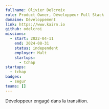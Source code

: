 ```yaml
---
fullname: Olivier Delcroix
role: Product Owner, Développeur Full Stack
domaine: Développement
link: https://www.kairn.io
github: odelcroi
missions:
  - start: 2022-04-11
    end: 2024-08-31
    status: independent
    employer: Malt
    startups:
      - tchap
startups:
  - tchap
badges:
  - segur
teams: []
---
```

Développeur engagé dans la transition.